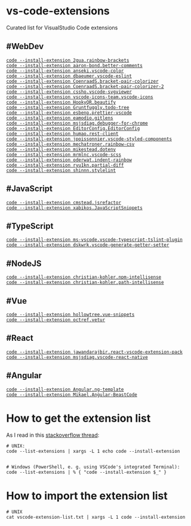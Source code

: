 # vs-code-extensions
Curated list for VisualStudio Code extensions

## #WebDev
[`code --install-extension 2gua.rainbow-brackets`](https://marketplace.visualstudio.com/items?itemName=2gua.rainbow-brackets)  
[`code --install-extension aaron-bond.better-comments`](https://marketplace.visualstudio.com/items?itemName=aaron-bond.better-comments)  
[`code --install-extension anseki.vscode-color`](https://marketplace.visualstudio.com/items?itemName=anseki.vscode-color)  
[`code --install-extension dbaeumer.vscode-eslint`](https://marketplace.visualstudio.com/items?itemName=dbaeumer.vscode-eslint)  
[`code --install-extension CoenraadS.bracket-pair-colorizer`](https://marketplace.visualstudio.com/items?itemName=CoenraadS.bracket-pair-colorizer)  
[`code --install-extension CoenraadS.bracket-pair-colorizer-2`](https://marketplace.visualstudio.com/items?itemName=CoenraadS.bracket-pair-colorizer-2)  
[`code --install-extension cssho.vscode-svgviewer`](https://marketplace.visualstudio.com/items?itemName=cssho.vscode-svgviewer)  
[`code --install-extension vscode-icons-team.vscode-icons`](https://marketplace.visualstudio.com/items?itemName=vscode-icons-team.vscode-icons)  
[`code --install-extension HookyQR.beautify`](https://marketplace.visualstudio.com/items?itemName=HookyQR.beautify)  
[`code --install-extension Gruntfuggly.todo-tree`](https://marketplace.visualstudio.com/items?itemName=Gruntfuggly.todo-tree)  
[`code --install-extension esbenp.prettier-vscode`](https://marketplace.visualstudio.com/items?itemName=esbenp.prettier-vscode)  
[`code --install-extension eamodio.gitlens`](https://marketplace.visualstudio.com/items?itemName=eamodio.gitlens)  
[`code --install-extension msjsdiag.debugger-for-chrome`](https://marketplace.visualstudio.com/items?itemName=msjsdiag.debugger-for-chrome)  
[`code --install-extension EditorConfig.EditorConfig`](https://marketplace.visualstudio.com/items?itemName=EditorConfig.EditorConfig)  
[`code --install-extension humao.rest-client`](https://marketplace.visualstudio.com/items?itemName=humao.rest-client)  
[`code --install-extension jpoissonnier.vscode-styled-components`](https://marketplace.visualstudio.com/items?itemName=jpoissonnier.vscode-styled-components)  
[`code --install-extension mechatroner.rainbow-csv`](https://marketplace.visualstudio.com/items?itemName=mechatroner.rainbow-csv)  
[`code --install-extension mikestead.dotenv`](https://marketplace.visualstudio.com/items?itemName=mikestead.dotenv)  
[`code --install-extension mrmlnc.vscode-scss`](https://marketplace.visualstudio.com/items?itemName=mrmlnc.vscode-scss)  
[`code --install-extension oderwat.indent-rainbow`](https://marketplace.visualstudio.com/items?itemName=oderwat.indent-rainbow)  
[`code --install-extension ryu1kn.partial-diff`](https://marketplace.visualstudio.com/items?itemName=ryu1kn.partial-diff)  
[`code --install-extension shinnn.stylelint`](https://marketplace.visualstudio.com/items?itemName=shinnn.stylelint)  


## #JavaScript

[`code --install-extension cmstead.jsrefactor`](https://marketplace.visualstudio.com/items?itemName=cmstead.jsrefactor)  
[`code --install-extension xabikos.JavaScriptSnippets`](https://marketplace.visualstudio.com/items?itemName=xabikos.JavaScriptSnippets)  


## #TypeScript

[`code --install-extension ms-vscode.vscode-typescript-tslint-plugin`](https://marketplace.visualstudio.com/items?itemName=ms-vscode.vscode-typescript-tslint-plugin)  
[`code --install-extension dskwrk.vscode-generate-getter-setter`](https://marketplace.visualstudio.com/items?itemName=dskwrk.vscode-generate-getter-setter)


## #NodeJS

[`code --install-extension christian-kohler.npm-intellisense`](https://marketplace.visualstudio.com/items?itemName=christian-kohler.npm-intellisense)  
[`code --install-extension christian-kohler.path-intellisense`](https://marketplace.visualstudio.com/items?itemName=christian-kohler.path-intellisense)  


## #Vue

[`code --install-extension hollowtree.vue-snippets`](https://marketplace.visualstudio.com/items?itemName=hollowtree.vue-snippets)  
[`code --install-extension octref.vetur`](https://marketplace.visualstudio.com/items?itemName=octref.vetur)  


## #React

[`code --install-extension jawandarajbir.react-vscode-extension-pack`](https://marketplace.visualstudio.com/items?itemName=jawandarajbir.react-vscode-extension-pack)  
[`code --install-extension msjsdiag.vscode-react-native`](https://marketplace.visualstudio.com/items?itemName=msjsdiag.vscode-react-native)  


## #Angular

[`code --install-extension Angular.ng-template`](https://marketplace.visualstudio.com/items?itemName=Angular.ng-template)  
[`code --install-extension Mikael.Angular-BeastCode`](https://marketplace.visualstudio.com/items?itemName=Mikael.Angular-BeastCode)  


# How to get the extension list
As I read in this [stackoverflow thread](https://stackoverflow.com/questions/35773299/how-can-you-export-vs-code-extension-list):

```
# UNIX:
code --list-extensions | xargs -L 1 echo code --install-extension


# Windows (PowerShell, e. g. using VSCode's integrated Terminal):
code --list-extensions | % { "code --install-extension $_" }
```

# How to import the extension list
```
# UNIX
cat vscode-extension-list.txt | xargs -L 1 code --install-extension
```

